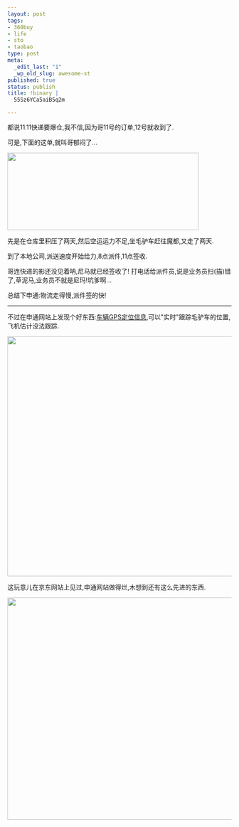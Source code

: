 ```yaml
--- 
layout: post
tags: 
- 360buy
- life
- sto
- taobao
type: post
meta: 
  _edit_last: "1"
  _wp_old_slug: awesome-st
published: true
status: publish
title: !binary |
  55Sz6YCa5aiB5q2m

---
```

都说11.11快递要爆仓,我不信,因为哥11号的订单,12号就收到了.

可是,下面的这单,就叫哥郁闷了...

<img class="alignnone" title="物流跟踪" src="http://img.bianbian.me/blog/201111/sto-track.png" alt="" width="430" height="174" />

先是在仓库里积压了两天,然后空运运力不足,坐毛驴车赶往魔都,又走了两天.

到了本地公司,派送速度开始给力,8点派件,11点签收.

哥连快递的影还没见着呐,尼马就已经签收了! 打电话给派件员,说是业务员扫(描)错了,草泥马,业务员不就是尼玛!坑爹啊...

总结下申通:物流走得慢,派件签的快!

------

不过在申通网站上发现个好东西:<a href="http://202.75.218.21/vehiclefind/vehicle.aspx?car=368960201897|%d5%e3A69165|2011/11/14%2022:09:04|2011-11-15%2022:09:04|&amp;from=%b9%e3%b6%ab%b9%e3%d6%dd%b9%ab%cb%be&amp;to=%c9%cf%ba%a3%d6%d0%d7%aa%b2%bf" target="_blank">车辆GPS定位信息</a>,可以"实时"跟踪毛驴车的位置,飞机估计没法跟踪.

<img class="alignnone" title="广州-魔都" src="http://img.bianbian.me/blog/201111/sto-gz-sh.png" alt="" width="720" height="540" />

这玩意儿在京东网站上见过,申通网站做得烂,木想到还有这么先进的东西.

<img class="alignnone" title="京东" src="http://img.bianbian.me/blog/201111/jingdong.png" alt="" width="720" height="500" />
